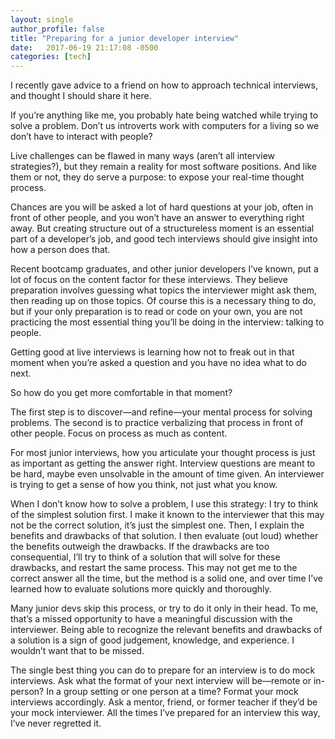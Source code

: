 ```yaml
---
layout: single
author_profile: false
title: "Preparing for a junior developer interview"
date:   2017-06-19 21:17:08 -0500
categories: [tech]
---
```


I recently gave advice to a friend on how to approach technical interviews, and thought I should share it here.

If you’re anything like me, you probably hate being watched while trying to solve a problem. Don’t us introverts work with computers for a living so we don’t have to interact with people?

Live challenges can be flawed in many ways (aren’t all interview strategies?), but they remain a reality for most software positions. And like them or not, they do serve a purpose: to expose your real-time thought process.

Chances are you will be asked a lot of hard questions at your job, often in front of other people, and you won’t have an answer to everything right away. But creating structure out of a structureless moment is an essential part of a developer’s job, and good tech interviews should give insight into how a person does that.

Recent bootcamp graduates, and other junior developers I’ve known, put a lot of focus on the content factor for these interviews. They believe preparation involves guessing what topics the interviewer might ask them, then reading up on those topics. Of course this is a necessary thing to do, but if your only preparation is to read or code on your own, you are not practicing the most essential thing you’ll be doing in the interview: talking to people.

Getting good at live interviews is learning how not to freak out in that moment when you’re asked a question and you have no idea what to do next.

So how do you get more comfortable in that moment?

The first step is to discover—and refine—your mental process for solving problems. The second is to practice verbalizing that process in front of other people. Focus on process as much as content.

For most junior interviews, how you articulate your thought process is just as important as getting the answer right. Interview questions are meant to be hard, maybe even unsolvable in the amount of time given. An interviewer is trying to get a sense of how you think, not just what you know.

When I don’t know how to solve a problem, I use this strategy: I try to think of the simplest solution first. I make it known to the interviewer that this may not be the correct solution, it’s just the simplest one. Then, I explain the benefits and drawbacks of that solution. I then evaluate (out loud) whether the benefits outweigh the drawbacks. If the drawbacks are too consequential, I’ll try to think of a solution that will solve for these drawbacks, and restart the same process. This may not get me to the correct answer all the time, but the method is a solid one, and over time I’ve learned how to evaluate solutions more quickly and thoroughly.

Many junior devs skip this process, or try to do it only in their head. To me, that’s a missed opportunity to have a meaningful discussion with the interviewer. Being able to recognize the relevant benefits and drawbacks of a solution is a sign of good judgement, knowledge, and experience. I wouldn’t want that to be missed.

The single best thing you can do to prepare for an interview is to do mock interviews. Ask what the format of your next interview will be—remote or in-person? In a group setting or one person at a time? Format your mock interviews accordingly. Ask a mentor, friend, or former teacher if they’d be your mock interviewer. All the times I’ve prepared for an interview this way, I’ve never regretted it.